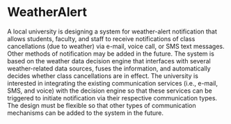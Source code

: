 # WeatherAlert

A local university is designing a system for weather-alert notification that allows students, faculty, and staff to receive notifications of class cancellations (due to weather) via e-mail, voice call, or SMS text messages. Other methods of notification may be added in the future. The system is based on the weather data decision engine that interfaces with several weather-related data sources, fuses the information, and automatically decides whether class cancellations are in effect. The university is interested in integrating the existing communication services (i.e., e-mail, SMS, and voice) with the decision engine so that these services can be triggered to initiate notification via their respective communication types. The design must be flexible so that other types of communication mechanisms can be added to the system in the future.

